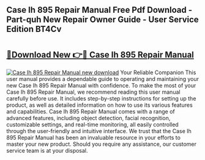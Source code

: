 ## Case Ih 895 Repair Manual Free Pdf Download - Part-quh New Repair Owner Guide - User Service Edition BT4Cv

# <h2><a href="http://bc78726.oget.top/?id=Case+Ih+895+Repair+Manual">🔗Download New 👉🔴 Case Ih 895 Repair Manual</a></h2>

[![Case Ih 895 Repair Manual new download](https://i.imgur.com/5g1atiW.png)](http://bc78726.oget.top/?id=Case+Ih+895+Repair+Manual)
Your Reliable Companion This user manual provides a dependable guide to operating and maintaining your new Case Ih 895 Repair Manual with confidence. To make the most of your Case Ih 895 Repair Manual, we recommend reading this user manual carefully before use. It includes step-by-step instructions for setting up the product, as well as detailed information on how to use its various features and capabilities. Case Ih 895 Repair Manual comes with a range of advanced features, including object detection, facial recognition, customizable settings, and real-time monitoring, all easily controlled through the user-friendly and intuitive interface. We trust that the Case Ih 895 Repair Manual has been an invaluable resource in your efforts to master your new product. Should you require any assistance, our customer service team is at your disposal.
